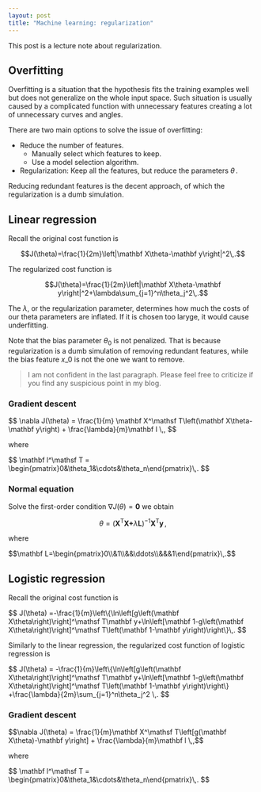 ```yaml
---
layout: post
title: "Machine learning: regularization"
---
```


This post is a lecture note about regularization.

## Overfitting

Overfitting is a situation that the hypothesis fits the training examples well but does not generalize on the whole input space. Such situation is usually caused by a complicated function with unnecessary features creating a lot of unnecessary curves and angles.

There are two main options to solve the issue of overfitting:

* Reduce the number of features.
  * Manually select which features to keep.
  * Use a model selection algorithm.
* Regularization: Keep all the features, but reduce the parameters $\theta\,.$

Reducing redundant features is the decent approach, of which the regularization is a dumb simulation.

## Linear regression

Recall the original cost function is

$$J(\theta)=\frac{1}{2m}\left|\mathbf X\theta-\mathbf y\right|^2\,.$$

The regularized cost function is

$$J(\theta)=\frac{1}{2m}\left|\mathbf X\theta-\mathbf y\right|^2+\lambda\sum_{j=1}^n\theta_j^2\,.$$

The $\lambda$, or the regularization parameter, determines how much the costs of our theta parameters are inflated. If it is chosen too laryge, it would cause underfitting.

Note that the bias parameter $\theta_0$ is not penalized. That is because regularization is a dumb simulation of removing redundant features, while the bias feature $x\_0$ is not the one we want to remove.

> I am not confident in the last paragraph. Please feel free to criticize if you find any suspicious point in my blog.

### Gradient descent

<div>
$$
\nabla J(\theta)
=
\frac{1}{m}
\mathbf X^\mathsf T\left(\mathbf X\theta-\mathbf y\right)
+
\frac{\lambda}{m}\mathbf l
\,,
$$
</div>

where

<div>
$$
\mathbf l^\mathsf T
=
\begin{pmatrix}0&\theta_1&\cdots&\theta_n\end{pmatrix}\,.
$$
</div>

### Normal equation

Solve the first-order condition $\nabla J(\theta)=\mathbf0$ we obtain

$$\theta=\left(\mathbf{X^\mathsf TX+}\lambda\mathbf L\right)^{-1}\mathbf{X^\mathsf Ty}\,,$$

where

<div>
$$\mathbf L=\begin{pmatrix}0\\&1\\&&\ddots\\&&&1\end{pmatrix}\,.$$
</div>

## Logistic regression

Recall the original cost function is

<div>
$$
J(\theta)
=-\frac{1}{m}\left\{\ln\left[g\left(\mathbf X\theta\right)\right]^\mathsf T\mathbf y+\ln\left[\mathbf 1-g\left(\mathbf X\theta\right)\right]^\mathsf T\left(\mathbf 1-\mathbf y\right)\right\}\,.
$$
</div>

Similarly to the linear regression, the regularized cost function of logistic regression is

<div>
$$
J(\theta)
=
-\frac{1}{m}\left\{\ln\left[g\left(\mathbf X\theta\right)\right]^\mathsf T\mathbf y+\ln\left[\mathbf 1-g\left(\mathbf X\theta\right)\right]^\mathsf T\left(\mathbf 1-\mathbf y\right)\right\}
+\frac{\lambda}{2m}\sum_{j=1}^n\theta_j^2
\,.
$$
</div>

### Gradient descent

<div>
$$\nabla J(\theta)
=
\frac{1}{m}\mathbf X^\mathsf T\left[g(\mathbf X\theta)-\mathbf y\right]
+
\frac{\lambda}{m}\mathbf l
\,,$$
</div>

where

<div>
$$
\mathbf l^\mathsf T
=
\begin{pmatrix}0&\theta_1&\cdots&\theta_n\end{pmatrix}\,.
$$
</div>
